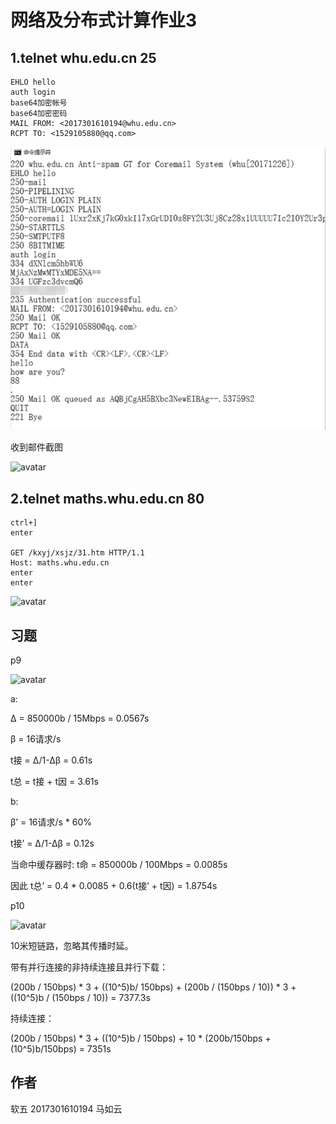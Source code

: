# 网络及分布式计算作业3

## 1.telnet whu.edu.cn 25


```
EHLO hello
auth login
base64加密帐号
base64加密密码
MAIL FROM: <2017301610194@whu.edu.cn>
RCPT TO: <1529105880@qq.com>
```
 
![avatar](./talnet.png)

收到邮件截图

![avatar](./qq-mail.png)


## 2.telnet maths.whu.edu.cn 80

```
ctrl+]
enter

GET /kxyj/xsjz/31.htm HTTP/1.1
Host: maths.whu.edu.cn
enter
enter
```

![avatar](./talnet2.png)

## 习题

p9

![avatar](./P9.png)

a:

Δ = 850000b / 15Mbps = 0.0567s

β = 16请求/s

t接 = Δ/1-Δβ = 0.61s

t总 = t接 + t因 = 3.61s


b:

β’ = 16请求/s * 60%

t接’ = Δ/1-Δβ = 0.12s

当命中缓存器时: t命 = 850000b / 100Mbps = 0.0085s

因此 t总’ = 0.4 * 0.0085 + 0.6(t接’ + t因) = 1.8754s


p10


![avatar](./P10.png)

10米短链路，忽略其传播时延。

带有并行连接的非持续连接且并行下载：

(200b / 150bps) * 3 + ((10^5)b/ 150bps) + (200b / (150bps / 10)) * 3 + ((10^5)b / (150bps / 10)) = 7377.3s

持续连接：

(200b / 150bps) * 3 + ((10^5)b / 150bps) + 10 * (200b/150bps + (10^5)b/150bps) = 7351s


## 作者

软五 2017301610194 马如云


